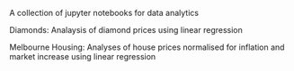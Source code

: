 A collection of jupyter notebooks for data analytics

Diamonds: Analaysis of diamond prices using linear regression

Melbourne Housing: Analyses of house prices normalised for inflation and market increase using linear regression
